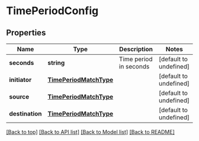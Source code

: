 # TimePeriodConfig

## Properties

|Name | Type | Description | Notes|
|------------ | ------------- | ------------- | -------------|
|**seconds** | **string** | Time period in seconds | [default to undefined]|
|**initiator** | [**TimePeriodMatchType**](TimePeriodMatchType.md) |  | [default to undefined]|
|**source** | [**TimePeriodMatchType**](TimePeriodMatchType.md) |  | [default to undefined]|
|**destination** | [**TimePeriodMatchType**](TimePeriodMatchType.md) |  | [default to undefined]|




[[Back to top]](#) [[Back to API list]](../../README.md#documentation-for-api-endpoints) [[Back to Model list]](../../README.md#documentation-for-models) [[Back to README]](../../README.md)
